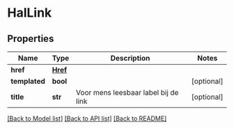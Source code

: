 # HalLink

## Properties
Name | Type | Description | Notes
------------ | ------------- | ------------- | -------------
**href** | [**Href**](Href.md) |  | 
**templated** | **bool** |  | [optional] 
**title** | **str** | Voor mens leesbaar label bij de link | [optional] 

[[Back to Model list]](../README.md#documentation-for-models) [[Back to API list]](../README.md#documentation-for-api-endpoints) [[Back to README]](../README.md)


